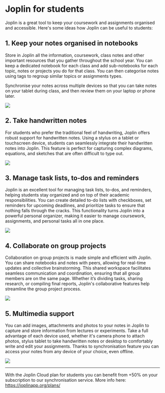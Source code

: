 # Joplin for students

Joplin is a great tool to keep your coursework and assignments organised and accessible. Here's some ideas how Joplin can be useful to students:

## 1\. Keep your notes organised in notebooks

Store in Joplin all the information, coursework, class notes and other important resources that you gather throughout the school year. You can keep a dedicated notebook for each class and add sub-notebooks for each topic, notes or projects you do for that class. You can then categorise notes using tags to regroup similar topics or assignments types.

Synchronise your notes across multiple devices so that you can take notes on your tablet during class, and then review them on your laptop or phone later.

<img src="https://raw.githubusercontent.com/laurent22/joplin/dev/Assets/WebsiteAssets/images/use_cases/students/organise.png" max-width="500px"/>

## 2\. Take handwritten notes

For students who prefer the traditional feel of handwriting, Joplin offers robust support for handwritten notes. Using a stylus on a tablet or touchscreen device, students can seamlessly integrate their handwritten notes into Joplin. This feature is perfect for capturing complex diagrams, equations, and sketches that are often difficult to type out.

<img src="https://raw.githubusercontent.com/laurent22/joplin/dev/Assets/WebsiteAssets/images/use_cases/students/handwritten.png" max-width="500px"/>

## 3\. Manage task lists, to-dos and reminders

Joplin is an excellent tool for managing task lists, to-dos, and reminders, helping students stay organized and on top of their academic responsibilities. You can create detailed to-do lists with checkboxes, set reminders for upcoming deadlines, and prioritize tasks to ensure that nothing falls through the cracks. This functionality turns Joplin into a powerful personal organizer, making it easier to manage coursework, assignments, and personal tasks all in one place.

<img src="https://raw.githubusercontent.com/laurent22/joplin/dev/Assets/WebsiteAssets/images/use_cases/students/lists.png" max-width="500px"/>

## 4\. Collaborate on group projects

Collaboration on group projects is made simple and efficient with Joplin. You can share notebooks and notes with peers, allowing for real-time updates and collective brainstorming. This shared workspace facilitates seamless communication and coordination, ensuring that all group members are on the same page. Whether it’s dividing tasks, sharing research, or compiling final reports, Joplin's collaborative features help streamline the group project process.

<img src="https://raw.githubusercontent.com/laurent22/joplin/dev/Assets/WebsiteAssets/images/use_cases/students/share.png" max-width="500px"/>  

## 5\. Multimedia support

You can add images, attachments and photos to your notes in Joplin to capture and store information from lectures or experiments. Take a full advantage of each device used, whether it's camera phone to attach photos, stylus tablet to take handwritten notes or desktop to comfortably write and edit your assignments. Thanks to synchronisation feature you can access your notes from any device of your choice, even offline.

<img src="https://raw.githubusercontent.com/laurent22/joplin/dev/Assets/WebsiteAssets/images/use_cases/students/multimedia.png" max-width="500px"/>

* * *

With the Joplin Cloud plan for students you can benefit from +50% on your subscription to our synchronisation service. More info here: https://joplinapp.org/plans/